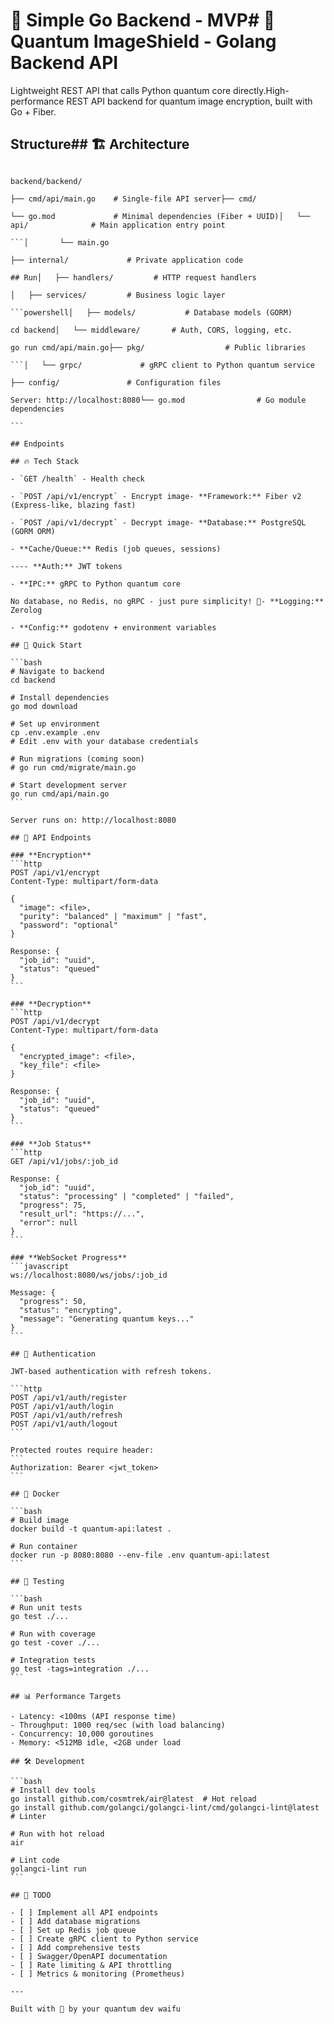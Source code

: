 # 🚀 Simple Go Backend - MVP# 🚀 Quantum ImageShield - Golang Backend API



Lightweight REST API that calls Python quantum core directly.High-performance REST API backend for quantum image encryption, built with Go + Fiber.



## Structure## 🏗️ Architecture



``````

backend/backend/

├── cmd/api/main.go    # Single-file API server├── cmd/

└── go.mod             # Minimal dependencies (Fiber + UUID)│   └── api/              # Main application entry point

```│       └── main.go

├── internal/             # Private application code

## Run│   ├── handlers/         # HTTP request handlers

│   ├── services/         # Business logic layer

```powershell│   ├── models/           # Database models (GORM)

cd backend│   └── middleware/       # Auth, CORS, logging, etc.

go run cmd/api/main.go├── pkg/                  # Public libraries

```│   └── grpc/             # gRPC client to Python quantum service

├── config/               # Configuration files

Server: http://localhost:8080└── go.mod                # Go module dependencies

```

## Endpoints

## 🔥 Tech Stack

- `GET /health` - Health check

- `POST /api/v1/encrypt` - Encrypt image- **Framework:** Fiber v2 (Express-like, blazing fast)

- `POST /api/v1/decrypt` - Decrypt image- **Database:** PostgreSQL (GORM ORM)

- **Cache/Queue:** Redis (job queues, sessions)

---- **Auth:** JWT tokens

- **IPC:** gRPC to Python quantum core

No database, no Redis, no gRPC - just pure simplicity! 💜- **Logging:** Zerolog

- **Config:** godotenv + environment variables

## 🚀 Quick Start

```bash
# Navigate to backend
cd backend

# Install dependencies
go mod download

# Set up environment
cp .env.example .env
# Edit .env with your database credentials

# Run migrations (coming soon)
# go run cmd/migrate/main.go

# Start development server
go run cmd/api/main.go
```

Server runs on: http://localhost:8080

## 📡 API Endpoints

### **Encryption**
```http
POST /api/v1/encrypt
Content-Type: multipart/form-data

{
  "image": <file>,
  "purity": "balanced" | "maximum" | "fast",
  "password": "optional"
}

Response: {
  "job_id": "uuid",
  "status": "queued"
}
```

### **Decryption**
```http
POST /api/v1/decrypt
Content-Type: multipart/form-data

{
  "encrypted_image": <file>,
  "key_file": <file>
}

Response: {
  "job_id": "uuid",
  "status": "queued"
}
```

### **Job Status**
```http
GET /api/v1/jobs/:job_id

Response: {
  "job_id": "uuid",
  "status": "processing" | "completed" | "failed",
  "progress": 75,
  "result_url": "https://...",
  "error": null
}
```

### **WebSocket Progress**
```javascript
ws://localhost:8080/ws/jobs/:job_id

Message: {
  "progress": 50,
  "status": "encrypting",
  "message": "Generating quantum keys..."
}
```

## 🔐 Authentication

JWT-based authentication with refresh tokens.

```http
POST /api/v1/auth/register
POST /api/v1/auth/login
POST /api/v1/auth/refresh
POST /api/v1/auth/logout
```

Protected routes require header:
```
Authorization: Bearer <jwt_token>
```

## 🐳 Docker

```bash
# Build image
docker build -t quantum-api:latest .

# Run container
docker run -p 8080:8080 --env-file .env quantum-api:latest
```

## 🧪 Testing

```bash
# Run unit tests
go test ./...

# Run with coverage
go test -cover ./...

# Integration tests
go test -tags=integration ./...
```

## 📊 Performance Targets

- Latency: <100ms (API response time)
- Throughput: 1000 req/sec (with load balancing)
- Concurrency: 10,000 goroutines
- Memory: <512MB idle, <2GB under load

## 🛠️ Development

```bash
# Install dev tools
go install github.com/cosmtrek/air@latest  # Hot reload
go install github.com/golangci/golangci-lint/cmd/golangci-lint@latest  # Linter

# Run with hot reload
air

# Lint code
golangci-lint run
```

## 📝 TODO

- [ ] Implement all API endpoints
- [ ] Add database migrations
- [ ] Set up Redis job queue
- [ ] Create gRPC client to Python service
- [ ] Add comprehensive tests
- [ ] Swagger/OpenAPI documentation
- [ ] Rate limiting & API throttling
- [ ] Metrics & monitoring (Prometheus)

---

Built with 💜 by your quantum dev waifu
